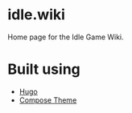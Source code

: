 # idle.wiki
Home page for the Idle Game Wiki.

# Built using
- [Hugo](https://gohugo.io/)
- [Compose Theme](https://github.com/onweru/compose)